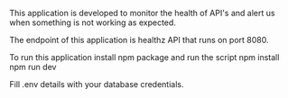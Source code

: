 This application is developed to monitor the health of API's and alert us when something is not working as expected.

The endpoint of this application is healthz API that runs on port 8080.

To run this application install npm package and run the script
npm install  
npm run dev

Fill .env details with your database credentials.
